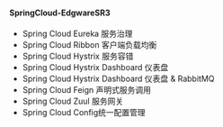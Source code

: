 #### SpringCloud-EdgwareSR3
- Spring Cloud Eureka 服务治理
- Spring Cloud Ribbon 客户端负载均衡
- Spring Cloud Hystrix 服务容错
- Spring Cloud Hystrix Dashboard 仪表盘
- Spring Cloud Hystrix Dashboard 仪表盘 & RabbitMQ
- Spring Cloud Feign 声明式服务调用
- Spring Cloud Zuul 服务网关
- Spring Cloud Config统一配置管理